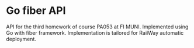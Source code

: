 # Go fiber API
API for the third homework of course PA053 at FI MUNI. 
Implemented using Go with fiber framework. 
Implementation is tailored for RailWay automatic deployment.
